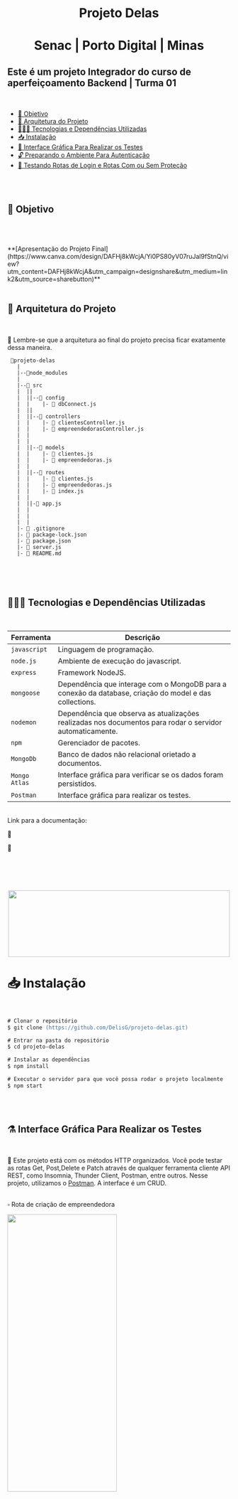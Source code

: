 <h1 align="center">


<p align="center"><b>Projeto Delas</b><p>

# <p align="center"> Senac | Porto Digital | Minas  <p>

## Este é um projeto Integrador do curso de aperfeiçoamento Backend | Turma 01  
<br>

- [:dart: Objetivo](#-Objetivo)
- [📁 Arquitetura do Projeto](#-Arquitetura-do-Projeto)
- [👩🏾‍💻 Tecnologias e Dependências Utilizadas](#-Tecnologias-e-Dependências-Utilizadas)
- [:inbox_tray: Instalação](#-Instalação)
- [:iphone: Interface Gráfica Para Realizar os Testes](#-Interface-Gráfica-Para-Realizar-os-Testes)
- [🔓 Preparando o Ambiente Para Autenticação](#-Preparando-o-Ambiente-Para-Autenticação)
- [🔐 Testando Rotas de Login e Rotas Com ou Sem Proteção](#-Testando-Rotas-de-Login-e-Rotas-Com-ou-Sem-Proteção)

<br>
<br>

## :dart: Objetivo

<br>


<br>
<br>
**[Apresentação do Projeto Final](https://www.canva.com/design/DAFHj8kWcjA/Yi0PS80yV07ruJal9fStnQ/view?utm_content=DAFHj8kWcjA&utm_campaign=designshare&utm_medium=link2&utm_source=sharebutton)**
<br>
<br>


## 📁 Arquitetura do Projeto

<br>

:pushpin: Lembre-se que a arquitetura ao final do projeto precisa ficar exatamente dessa maneira. 

```
 📁projeto-delas
   |
   |--📁node_modules
   |
   |--📁 src
   |  ||
   |  ||--📁 config
   |  |    |- 📄 dbConnect.js
   |  ||
   |  ||--📁 controllers
   |  |    |- 📄 clientesController.js
   |  |    |- 📄 empreendedorasController.js  
   |  |
   |  |
   |  ||--📁 models
   |  |    |- 📄 clientes.js
   |  |    |- 📄 empreendedoras.js
   |  |
   |  ||--📁 routes
   |  |    |- 📄 clientes.js
   |  |    |- 📄 empreendedoras.js
   |  |    |- 📄 index.js 
   |  |
   |  ||-📄 app.js
   |  |
   |  |
   |  | 
   |- 📄 .gitignore
   |- 📄 package-lock.json
   |- 📄 package.json
   |- 📄 server.js
   |- 📄 README.md


```

<br>
<br>


## 👩🏾‍💻 Tecnologias e Dependências Utilizadas

<br>

| Ferramenta | Descrição |
| --- | --- |
| `javascript` | Linguagem de programação. |
| `node.js`    | Ambiente de execução do javascript.|
| `express`    | Framework NodeJS. |
| `mongoose`   | Dependência que interage com o MongoDB para a conexão da database, criação do model e das collections.|
| `nodemon`    | Dependência que observa as atualizações realizadas nos documentos para rodar o servidor automaticamente.|
| `npm`| Gerenciador de pacotes.|
| `MongoDb`    | Banco de dados não relacional orietado a documentos.|
| `Mongo Atlas`| Interface gráfica para verificar se os dados foram persistidos.|
| `Postman` | Interface gráfica para realizar os testes.|

<br>
Link para a documentação:

📝 [](#)

📝 [](#)

<br>
<br>

<h1 align="center">

<p align="center">
<img src= "#" width="500px" height="150"/>
</p>

# :inbox_tray: Instalação

<br>

```ps
# Clonar o repositório
$ git clone (https://github.com/DelisG/projeto-delas.git)

# Entrar na pasta do repositório
$ cd projeto-delas

# Instalar as dependências
$ npm install

# Executar o servidor para que você possa rodar o projeto localmente
$ npm start
```
<br>
<br>


## ⚗️ Interface Gráfica Para Realizar os Testes

<br>

📌 Este projeto está com os métodos HTTP organizados. Você pode testar as rotas Get, Post,Delete e Patch através de qualquer ferramenta cliente API REST, como Insomnia, Thunder Client, Postman, entre outros. Nesse projeto, utilizamos o [Postman](https://www.postman.com/downloads/). A interface é um CRUD.
<br>
<br>

▫️ Rota de criação de empreendedora
<br>

<img src= "#" width="70%" height="40%"/>
</p>

<br>

▫️ Rota que retorna todas as empreendedoras
<br>

<img src= "#" width="70%" height="40%"/>
</p>

<br>

▫️ Rota que retorna o empreendimento por categoria
<br>

<img src= "#" width="70%" height="40%"/>
</p>

<br>

▫️ Rota que altera algum dado do cadastro da empreendedora
<br>

<img src= "#" width="70%" height="40%"/>
</p>
<br>
<br>


## 🔐 Testando Rotas de Login e Rotas Com ou Sem Proteção

<br>

 📢 Todas as rotas existentes neste projeto:

- Usuários

| Verbo  |   EndPoint     |        Descrição da Rota                   | Status | Auth |
| ------ | -------------- | -------------------------------------------| ------ |----- |
| POST   | /registration  | Adicionar um novo usuário                  |   201  |  ✔️  |
| GET    | /search        | Listar todos os usuários                   |   200  |  ❌  |
| DELETE | /delete/:id    | Remove um usuário                          |   200  |  ✔️  |
| POST   | /login         | Devolve o token de um usuário              |   200  |  ✔️  |
<br>

- Catálogo completo

| Verbo  |   EndPoint      | Descrição da Rota                                            | Status | Auth |
| ------ | --------------- | -------------------------------------------------------------| ------ |----- |
| GET    | /catalog        | Lista todo o cátálogo do banco de dados, menos o de usuários |   201  |  ✔️  |
<br>

- Livros

| Verbo  |   EndPoint          | Descrição da Rota                      | Status | Auth |
| ------ | ------------------- | ---------------------------------------| ------ |----- |
| GET    | /books              | Listar todos os filmes cadastrados     |   200  |  ❌  |
| GET    | /book/title         | Mostra o cadastro do livro por título  |   200  |  ❌  |
| GET    | /book/:id           | Mostra o cadastro do livro por ID      |   200  |  ❌  |
| POST   | /books/registration | Registra um novo livro                 |   201  |  ✔️  |
| PATCH  | /book/update/:id    | Altera alguma informação sobre o livro |   201  |  ✔️  |
| DELETE | /book/delete/:id    | Remove o cadastro de um livro          |   200  |  ✔️  |
<br>

- Desenhos

| Verbo  |   EndPoint             |         Descrição da Rota                         | Status | Auth |
| ------ | ---------------------- | --------------------------------------------------| ------ |----- |
| GET    | /cartoons              | Listar todos os desenhos cadastrados              |   200  |  ❌  |
| GET    | /cartoon/title         | Mostra o cadastro do desenho por título           |   200  |  ❌  |
| GET    | /cartoons/age          | Listar todos os desenhos por classificação etária |   200  |  ❌  |
| GET    | /cartoon/:id           | Mostra o cadastro do desenho por ID               |   200  |  ❌  |
| POST   | /cartoons/registration | Registra um novo desenho                          |   201  |  ✔️  |
| PATCH  | /cartoon/update/:id    | Altera alguma informação sobre o desenho          |   201  |  ✔️  |
| DELETE | /cartoon/delete/:id    | Remove o cadastro de um desenho                   |   200  |  ✔️  |
<br>

- Filmes

| Verbo  |   EndPoint           |         Descrição da Rota                       | Status | Auth |
| ------ | -------------------- | ------------------------------------------------| ------ |----- |
| GET    | /movies              | Listar todos os filmes cadastrados              |   200  |  ❌  |
| GET    | /movie/title         | Mostra o cadastro do filme por título           |   200  |  ❌  |
| GET    | /movie/age           | Listar todos os filmes por classificação etária |   200  |  ❌  |
| GET    | /movie/:id           | Mostra o cadastro do filme por ID               |   200  |  ❌  |
| POST   | /movies/registration | Registra um novo filme                          |   201  |  ✔️  |
| PATCH  | /movie/update/:id    | Altera alguma informação sobre o filme          |   201  |  ✔️  |
| DELETE | /movie/delete/:id    | Remove o cadastro de um filme                   |   200  |  ✔️  |
<br>

- Séries

| Verbo  |   EndPoint         |         Descrição da Rota                       | Status | Auth |
| ------ | ------------------ | ------------------------------------------------| ------ |----- |
| GET    | /series            | Listar todas as séries cadastradas              |   200  |  ❌  |
| GET    | /serie/title       | Mostra o cadastro da série por título           |   200  |  ❌  |
| GET    | /serie/age         | Listar todas as séries por classificação etária |   200  |  ❌  |
| GET    | /serie/:id         | Mostra o cadastro da série por ID               |   200  |  ❌  |
| POST   | /series/create     | Registra uma nova série                         |   201  |  ✔️  |
| PATCH  | /series/update/:id | Altera alguma informação sobre a série          |   201  |  ✔️  |
| DELETE | /serie/delete/:id  | Remove o cadastro de uma série                  |   200  |  ✔️  |

<br>

 *PROTEÇÃO* Para testar via Postman, passar bearer token no header de autenticação $ Bearer Token

<br>
<br>


## 🧪 Teste Jest

</br>

<br>

Projeto criado com a orientação e cuidado da Professora [Tereza Oliveira](https://github.com/devcode25))!<br>

<span align="center">

#  Muito obrigada a você que chegou até aqui! 💜 </h2>

</span>

<p align="center">
<img src= "#" width="50%" height="30%"/>
</p>

